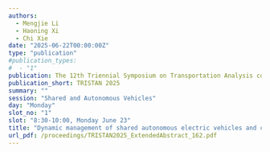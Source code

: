 ```yaml
---
authors:
  - Mengjie Li
  - Haoning Xi
  - Chi Xie
date: "2025-06-22T00:00:00Z"
type: "publication"
#publication_types:
#  - "1"
publication: The 12th Triennial Symposium on Transportation Analysis conference
publication_short: TRISTAN 2025
summary: ""
session: "Shared and Autonomous Vehicles"
day: "Monday"
slot_no: "1"
slot: "8:30-10:00, Monday June 23"
title: "Dynamic management of shared autonomous electric vehicles and charging bays considering battery swapping queue delays"
url_pdf: /proceedings/TRISTAN2025_ExtendedAbstract_162.pdf
---
```

